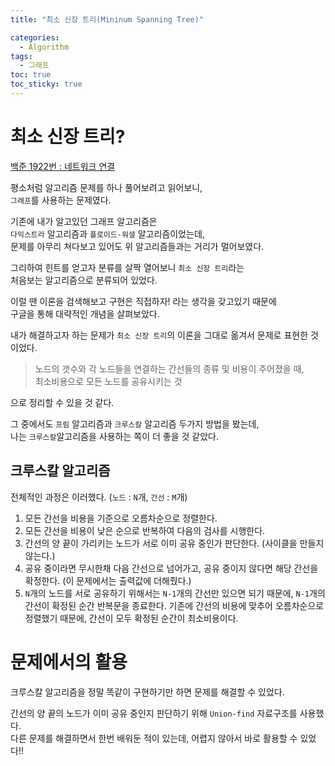 ```yaml
---
title: "최소 신장 트리(Mininum Spanning Tree)"

categories:
  - Algorithm
tags:
  - 그래프
toc: true
toc_sticky: true
---
```


# 최소 신장 트리?

[백준 1922번 : 네트워크 연결](https://www.acmicpc.net/problem/1922)

평소처럼 알고리즘 문제를 하나 풀어보려고 읽어보니,  
`그래프`를 사용하는 문제였다.

기존에 내가 알고있던 그래프 알고리즘은  
`다익스트라` 알고리즘과 `플로이드-워셜` 알고리즘이었는데,  
문제를 아무리 쳐다보고 있어도 위 알고리즘들과는 거리가 멀어보였다.

그리하여 힌트를 얻고자 분류를 살짝 열어보니 `최소 신장 트리`라는  
처음보는 알고리즘으로 분류되어 있었다.

이럴 땐 이론을 검색해보고 구현은 직접하자! 라는 생각을 갖고있기 때문에  
구글을 통해 대략적인 개념을 살펴보았다.

내가 해결하고자 하는 문제가 `최소 신장 트리`의 이론을 그대로 옮겨서 문제로 표현한 것이었다.

> 노드의 갯수와 각 노드들을 연결하는 간선들의 종류 및 비용이 주어졌을 때,  
> 최소비용으로 모든 노드를 공유시키는 것

으로 정리할 수 있을 것 같다.

그 중에서도 `프림` 알고리즘과 `크루스칼` 알고리즘 두가지 방법을 봤는데,  
나는 `크루스칼`알고리즘을 사용하는 쪽이 더 좋을 것 같았다.

## 크루스칼 알고리즘

전체적인 과정은 이러했다. (`노드` : `N`개, `간선` : `M`개)

1. 모든 간선을 비용을 기준으로 오름차순으로 정렬한다.
2. 모든 간선을 비용이 낮은 순으로 반복하여 다음의 검사를 시행한다.
3. 간선의 양 끝이 가리키는 노드가 서로 이미 공유 중인가 판단한다. (사이클을 만들지 않는다.)
4. 공유 중이라면 무시한채 다음 간선으로 넘어가고,
   공유 중이지 않다면 해당 간선을 확정한다. (이 문제에서는 출력값에 더해줬다.)
5. `N`개의 노드를 서로 공유하기 위해서는 `N-1`개의 간선만 있으면 되기 때문에,
   `N-1`개의 간선이 확정된 순간 반복문을 종료한다.
   기존에 간선의 비용에 맞추어 오름차순으로 정렬했기 때문에, 간선이 모두 확정된 순간이 최소비용이다.

# 문제에서의 활용

크루스칼 알고리즘을 정말 똑같이 구현하기만 하면 문제를 해결할 수 있었다.

간선의 양 끝의 노드가 이미 공유 중인지 판단하기 위해 `Union-find` 자료구조를 사용했다.  
다른 문제를 해결하면서 한번 배워둔 적이 있는데, 어렵지 않아서 바로 활용할 수 있었다!!
